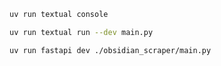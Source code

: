 ```sh
uv run textual console
```

```sh
uv run textual run --dev main.py
```

```sh
uv run fastapi dev ./obsidian_scraper/main.py
```
